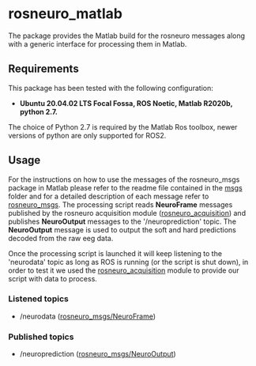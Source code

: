 # rosneuro_matlab

The package provides the Matlab build for the rosneuro messages along with a generic interface for processing them in Matlab.

## Requirements

This package has been tested with the following configuration:

* **Ubuntu 20.04.02 LTS Focal Fossa, ROS Noetic, Matlab R2020b, python 2.7.**

The choice of Python 2.7 is required by the Matlab Ros toolbox, newer versions of python are only supported for ROS2.

## Usage

For the instructions on how to use the messages of the  rosneuro_msgs package in Matlab please refer to the readme file contained in the [msgs](https://github.com/rosneuro/rosneuro_matlab/tree/main/msgs) folder and for a detailed description of each message refer to [rosneuro_msgs](https://github.com/rosneuro/rosneuro_msgs). The processing script reads **NeuroFrame** messages published by the rosneuro acquisition module ([rosneuro_acquisition](https://github.com/rosneuro/rosneuro_acquisition/tree/factory-plugins)) and publishes **NeuroOutput** messages to the '/neuroprediction' topic. The **NeuroOutput** message is used to output the soft and hard predictions decoded from the raw eeg data.

Once the processing script is launched it will keep listening to the 'neurodata' topic as long as ROS is running (or the script is shut down), in order to test it we used the [rosneuro_acquisition](https://github.com/rosneuro/rosneuro_acquisition/tree/factory-plugins) module to provide our script with data to process.

### Listened topics

* /neurodata ([rosneuro_msgs/NeuroFrame](https://github.com/rosneuro/rosneuro_msgs))

### Published topics

* /neuroprediction ([rosneuro_msgs/NeuroOutput](https://github.com/rosneuro/rosneuro_msgs))
